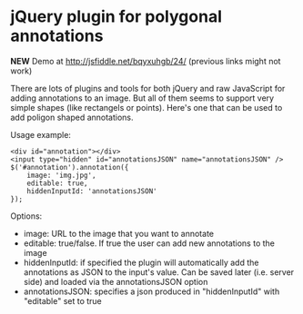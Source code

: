 # jQuery plugin for polygonal annotations

**NEW** Demo at http://jsfiddle.net/bqyxuhgb/24/ (previous links might not work)

There are lots of plugins and tools for both jQuery and raw JavaScript for adding annotations to an image. But all of them seems to support very simple shapes (like rectangels or points). Here's one that can be used to add poligon shaped annotations.

Usage example:
```
<div id="annotation"></div>
<input type="hidden" id="annotationsJSON" name="annotationsJSON" />
$('#annotation').annotation({
    image: 'img.jpg',
    editable: true,
    hiddenInputId: 'annotationsJSON'
});
```

Options: 
 * image: URL to the image that you want to annotate 
 * editable: true/false. If true the user can add new annotations to the image
 * hiddenInputId: if specified the plugin will automatically add the annotations as JSON to the input's value. Can be saved later (i.e. server side) and loaded via the annotationsJSON option
 * annotationsJSON: specifies a json produced in "hiddenInputId" with "editable" set to true

